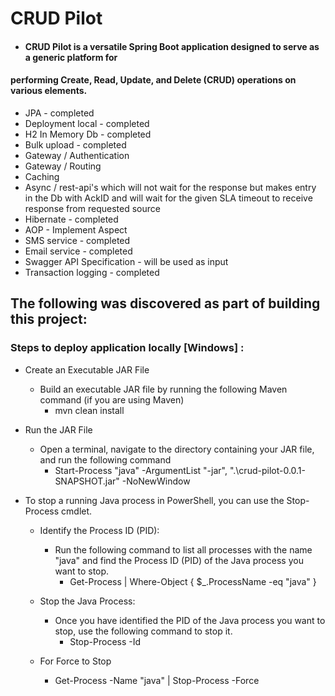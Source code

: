 
# CRUD Pilot 
* #### CRUD Pilot is a versatile Spring Boot application designed to serve as a generic platform for 
#### performing Create, Read, Update, and Delete (CRUD) operations on various elements.

* JPA - completed
* Deployment local - completed
* H2 In Memory Db - completed 
* Bulk upload - completed
* Gateway / Authentication
* Gateway / Routing
* Caching
* Async / rest-api's which will not wait for the response but makes entry in the Db with AckID and 
  will wait for the given SLA timeout to receive response from requested source 
* Hibernate - completed
* AOP - Implement Aspect 
* SMS service - completed
* Email service - completed
* Swagger API Specification - will be used as input
* Transaction logging - completed

## The following was discovered as part of building this project:

### Steps to deploy application locally [Windows] :
* Create an Executable JAR File 
  * Build an executable JAR file by running the following Maven command (if you are using Maven)
    * mvn clean install
    

* Run the JAR File
  * Open a terminal, navigate to the directory containing your JAR file, and run the following command
    * Start-Process "java" -ArgumentList "-jar", ".\crud-pilot-0.0.1-SNAPSHOT.jar" -NoNewWindow


* To stop a running Java process in PowerShell, you can use the Stop-Process cmdlet.
  * Identify the Process ID (PID):
    * Run the following command to list all processes with the name "java" and 
      find the Process ID (PID) of the Java process you want to stop.
      * Get-Process | Where-Object { $_.ProcessName -eq "java" }
      
  * Stop the Java Process:
    * Once you have identified the PID of the Java process you want to stop, use the following command to stop it.
      * Stop-Process -Id <PID>
  * For Force to Stop
    * Get-Process -Name "java" | Stop-Process -Force
